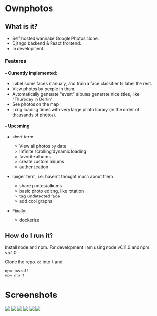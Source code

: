 # Ownphotos

## What is it?

- Self hosted wannabe Google Photos clone. 
- Django backend & React frontend. 
- In development. 

### Features

#### - Currently implemented:
  - Label some faces manualy, and train a face classifier to label the rest.
  - View photos by people in them.
  - Automatically generate "event" albums generate nice titles, like "Thursday in Berlin"
  - See photos on the map
  - Long loading times with very large photo library (in the order of thousands of photos).

#### - Upcoming

  - short term:
    - View all photos by date
    - Infinite scrolling/dynamic loading
    - favorite albums
    - create custom albums
    - authentication

  - longer term, i.e. haven't thought much about them
    - share photos/albums
    - basic photo editing, like rotation
    - tag undetected face
    - add cool graphs

  - Finally:
    - dockerize

## How do I run it?

Install node and npm. For development I am using node v6.11.0 and npm v5.1.0.

Clone the repo, `cd` into it and

```bash
npm install
npm start
```

# Screenshots

![](/screenshots/face-dashboard.png)
![](/screenshots/people-dashboard.png)
![](/screenshots/album-events.png)
![](/screenshots/album-event-gallery.png)
![](/screenshots/album-people.png)
![](/screenshots/album-people-gallery.png)
